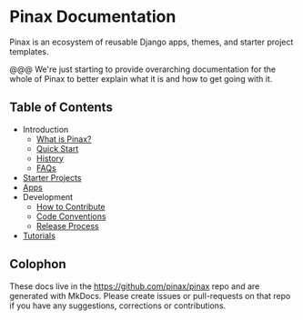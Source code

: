 # Pinax Documentation

Pinax is an ecosystem of reusable Django apps, themes, and starter project templates.

@@@ We're just starting to provide overarching documentation for the whole of Pinax to better explain what it is and how to get going with it.

## Table of Contents

  * Introduction
    * [What is Pinax?](what_is_pinax.md)
    * [Quick Start](quick_start.md)
    * [History](history.md)
    * [FAQs](faq.md)
  * [Starter Projects](starter_project_list.md)
  * [Apps](apps_list.md)
  * Development
    * [How to Contribute](how_to_contribute.md)
    * [Code Conventions](code_conventions.md)
    * [Release Process](release_process.md)
  * [Tutorials](tutorials.md)


## Colophon

These docs live in the <https://github.com/pinax/pinax> repo and are generated with MkDocs. Please create issues or pull-requests on that repo if you have any suggestions, corrections or contributions.
